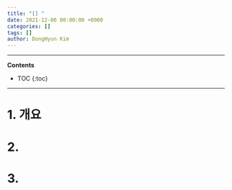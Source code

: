 ```yaml
---
title: "[] "
date: 2021-12-06 00:00:00 +0900
categories: []
tags: []
author: DongHyun Kim
---
```


---
**Contents**
* TOC
{:toc}
---

# 1. 개요


# 2.


# 3. 